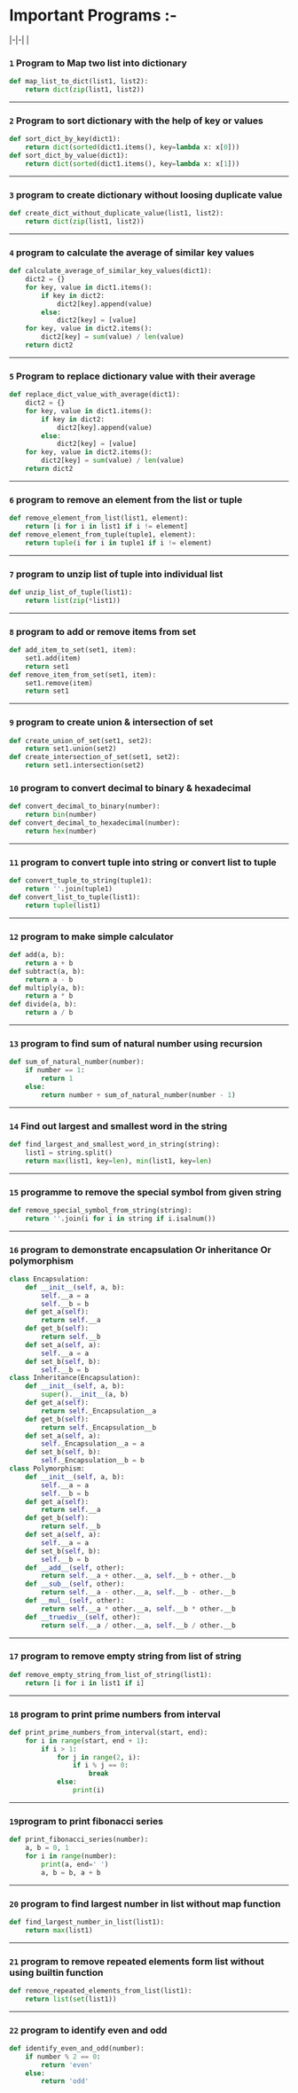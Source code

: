 
#  Important Programs :-

|-|-|
|
###  `1` Program to Map two list into dictionary
```python
def map_list_to_dict(list1, list2):
    return dict(zip(list1, list2))    
```
---
###  `2` Program to sort dictionary with the help of key or values
```python
def sort_dict_by_key(dict1):
    return dict(sorted(dict1.items(), key=lambda x: x[0]))
def sort_dict_by_value(dict1):
    return dict(sorted(dict1.items(), key=lambda x: x[1]))
```
---
###  `3` program to create dictionary without loosing duplicate value
```python
def create_dict_without_duplicate_value(list1, list2):
    return dict(zip(list1, list2))
```
---
###  `4` program to calculate the average of similar key values
```python
def calculate_average_of_similar_key_values(dict1):
    dict2 = {}
    for key, value in dict1.items():
        if key in dict2:
            dict2[key].append(value)
        else:
            dict2[key] = [value]
    for key, value in dict2.items():
        dict2[key] = sum(value) / len(value)
    return dict2
```
---
###  `5` Program to replace dictionary value with their average
```python
def replace_dict_value_with_average(dict1):
    dict2 = {}
    for key, value in dict1.items():
        if key in dict2:
            dict2[key].append(value)
        else:
            dict2[key] = [value]
    for key, value in dict2.items():
        dict2[key] = sum(value) / len(value)
    return dict2
```
---
###  `6` program to remove an element from the list or tuple
```python
def remove_element_from_list(list1, element):
    return [i for i in list1 if i != element]
def remove_element_from_tuple(tuple1, element):
    return tuple(i for i in tuple1 if i != element)
```
---
###  `7` program to unzip list of tuple into individual list
```python
def unzip_list_of_tuple(list1):
    return list(zip(*list1))
```
---
###  `8` program to add or remove items from set
```python
def add_item_to_set(set1, item):
    set1.add(item)
    return set1
def remove_item_from_set(set1, item):
    set1.remove(item)
    return set1
```
---
###  `9` program to create union & intersection of set
```python
def create_union_of_set(set1, set2):
    return set1.union(set2)
def create_intersection_of_set(set1, set2):
    return set1.intersection(set2)
```
###  `10` program to convert decimal to binary & hexadecimal
```python
def convert_decimal_to_binary(number):
    return bin(number)
def convert_decimal_to_hexadecimal(number):
    return hex(number)
```
---
###  `11` program to convert tuple into string or convert list to tuple
```python
def convert_tuple_to_string(tuple1):
    return ''.join(tuple1)
def convert_list_to_tuple(list1):
    return tuple(list1)
```
---
###  `12` program to make simple calculator
```python
def add(a, b):
    return a + b
def subtract(a, b):
    return a - b
def multiply(a, b):
    return a * b
def divide(a, b):
    return a / b
```
---
###  `13` program to find sum of natural number using recursion
```python
def sum_of_natural_number(number):
    if number == 1:
        return 1
    else:
        return number + sum_of_natural_number(number - 1)
```
---
###  `14` Find out largest and smallest word in the string
```python
def find_largest_and_smallest_word_in_string(string):
    list1 = string.split()
    return max(list1, key=len), min(list1, key=len)
```
---
###  `15` programme to remove the special symbol from given string 
```python
def remove_special_symbol_from_string(string):
    return ''.join(i for i in string if i.isalnum())
```
---
###  `16` program to  demonstrate encapsulation Or inheritance Or polymorphism
```python
class Encapsulation:
    def __init__(self, a, b):
        self.__a = a
        self.__b = b
    def get_a(self):
        return self.__a
    def get_b(self):
        return self.__b
    def set_a(self, a):
        self.__a = a
    def set_b(self, b):
        self.__b = b
class Inheritance(Encapsulation):
    def __init__(self, a, b):
        super().__init__(a, b)
    def get_a(self):
        return self._Encapsulation__a
    def get_b(self):
        return self._Encapsulation__b
    def set_a(self, a):
        self._Encapsulation__a = a
    def set_b(self, b):
        self._Encapsulation__b = b
class Polymorphism:
    def __init__(self, a, b):
        self.__a = a
        self.__b = b
    def get_a(self):
        return self.__a
    def get_b(self):
        return self.__b
    def set_a(self, a):
        self.__a = a
    def set_b(self, b):
        self.__b = b
    def __add__(self, other):
        return self.__a + other.__a, self.__b + other.__b
    def __sub__(self, other):
        return self.__a - other.__a, self.__b - other.__b
    def __mul__(self, other):
        return self.__a * other.__a, self.__b * other.__b
    def __truediv__(self, other):
        return self.__a / other.__a, self.__b / other.__b
```
---
###  `17` program to remove empty string from list of string
```python
def remove_empty_string_from_list_of_string(list1):
    return [i for i in list1 if i]
```
---
###   `18` program to print prime numbers from interval
```python
def print_prime_numbers_from_interval(start, end):
    for i in range(start, end + 1):
        if i > 1:
            for j in range(2, i):
                if i % j == 0:
                    break
            else:
                print(i)
```
---
###   `19`program to print fibonacci series
```python
def print_fibonacci_series(number):
    a, b = 0, 1
    for i in range(number):
        print(a, end=' ')
        a, b = b, a + b
```
---

###   `20` program to find largest number in list without map function
```python
def find_largest_number_in_list(list1):
    return max(list1)
```
---
###   `21` program to remove repeated elements form list without using builtin function
```python
def remove_repeated_elements_from_list(list1):
    return list(set(list1))
```
---
###    `22` program to identify even and odd
```python
def identify_even_and_odd(number):
    if number % 2 == 0:
        return 'even'
    else:
        return 'odd'
```

